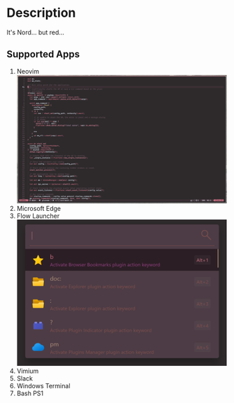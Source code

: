 # Description

It's Nord... but red...

## Supported Apps
1. Neovim ![Neovim Pic](redguard.nvim/Sample.png)
2. Microsoft Edge
3. Flow Launcher ![Flow Launcher Pic](redguard.flow-launcher/Sample.png)
4. Vimium
5. Slack
6. Windows Terminal
7. Bash PS1
